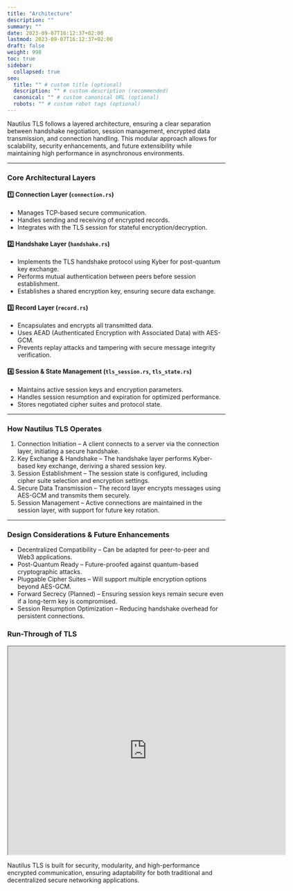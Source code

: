 ```yaml
---
title: "Architecture"
description: ""
summary: ""
date: 2023-09-07T16:12:37+02:00
lastmod: 2023-09-07T16:12:37+02:00
draft: false
weight: 998
toc: true
sidebar:
  collapsed: true
seo:
  title: "" # custom title (optional)
  description: "" # custom description (recommended)
  canonical: "" # custom canonical URL (optional)
  robots: "" # custom robot tags (optional)
---
```

Nautilus TLS follows a layered architecture, ensuring a clear separation between handshake negotiation, session management, encrypted data transmission, and connection handling. This modular approach allows for scalability, security enhancements, and future extensibility while maintaining high performance in asynchronous environments.

---

### Core Architectural Layers

#### 1️⃣ Connection Layer (`connection.rs`)

- Manages TCP-based secure communication.
- Handles sending and receiving of encrypted records.
- Integrates with the TLS session for stateful encryption/decryption.

#### 2️⃣ Handshake Layer (`handshake.rs`)

- Implements the TLS handshake protocol using Kyber for post-quantum key exchange.
- Performs mutual authentication between peers before session establishment.
- Establishes a shared encryption key, ensuring secure data exchange.

#### 3️⃣ Record Layer (`record.rs`)

- Encapsulates and encrypts all transmitted data.
- Uses AEAD (Authenticated Encryption with Associated Data) with AES-GCM.
- Prevents replay attacks and tampering with secure message integrity verification.

#### 4️⃣ Session & State Management (`tls_session.rs`, `tls_state.rs`)

- Maintains active session keys and encryption parameters.
- Handles session resumption and expiration for optimized performance.
- Stores negotiated cipher suites and protocol state.

---

### How Nautilus TLS Operates

1. Connection Initiation – A client connects to a server via the connection layer, initiating a secure handshake.
2. Key Exchange & Handshake – The handshake layer performs Kyber-based key exchange, deriving a shared session key.
3. Session Establishment – The session state is configured, including cipher suite selection and encryption settings.
4. Secure Data Transmission – The record layer encrypts messages using AES-GCM and transmits them securely.
5. Session Management – Active connections are maintained in the session layer, with support for future key rotation.

---

### Design Considerations & Future Enhancements

- Decentralized Compatibility – Can be adapted for peer-to-peer and Web3 applications.
- Post-Quantum Ready – Future-proofed against quantum-based cryptographic attacks.
- Pluggable Cipher Suites – Will support multiple encryption options beyond AES-GCM.
- Forward Secrecy (Planned) – Ensuring session keys remain secure even if a long-term key is compromised.
- Session Resumption Optimization – Reducing handshake overhead for persistent connections.

### Run-Through of TLS

<iframe src="https://drive.google.com/file/d/1Tq9ruCgMtCK4GXeeXAtnEpm0AaLLZNVs/preview" width="640" height="480" allow="autoplay" allowfullscreen></iframe>


Nautilus TLS is built for security, modularity, and high-performance encrypted communication, ensuring adaptability for both traditional and decentralized secure networking applications.
